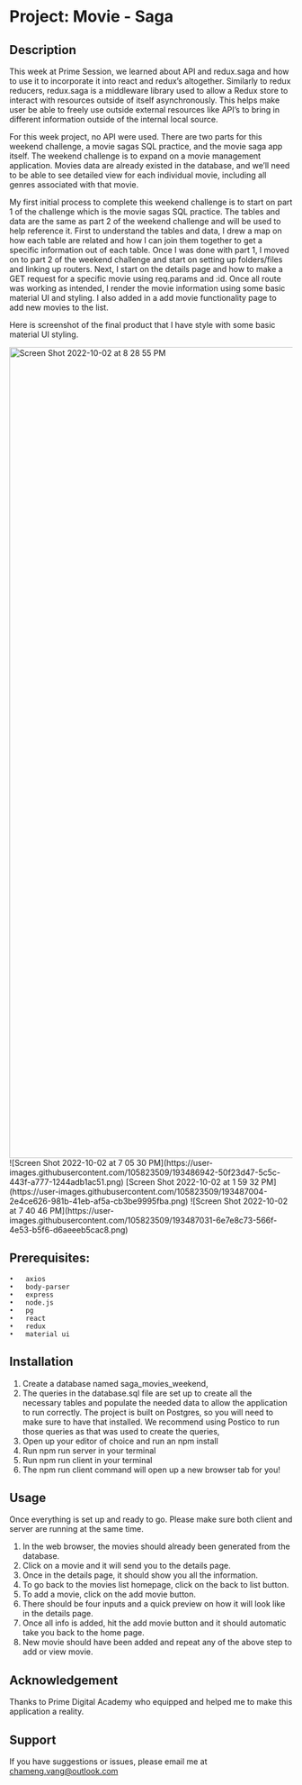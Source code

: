 # Project: Movie - Saga

## Description

This week at Prime Session, we learned about API and redux.saga and how to use it to incorporate it into react and redux’s altogether. Similarly to redux reducers, redux.saga is a middleware library used to allow a Redux store to interact with resources outside of itself asynchronously. This helps make user be able to freely use outside external resources like API’s to bring in different information outside of the internal local source. 

For this week project, no API were used. There are two parts for this weekend challenge, a movie sagas SQL practice, and the movie saga app itself. The weekend challenge is to expand on a movie management application. Movies data are already existed in the database, and we’ll need to be able to see detailed view for each individual movie, including all genres associated with that movie. 

My first initial process to complete this weekend challenge is to start on part 1 of the challenge which is the movie sagas SQL practice. The tables and data are the same as part 2 of the weekend challenge and will be used to help reference it. First to understand the tables and data, I drew a map on how each table are related and how I can join them together to get a specific information out of each table. Once I was done with part 1, I moved on to part 2 of the weekend challenge and start on setting up folders/files and linking up routers. Next, I start on the details page and how to make a GET request for a specific movie using req.params and :id. Once all route was working as intended, I render the movie information using some basic material UI and styling. I also added in a add movie functionality page to add new movies to the list. 

Here is screenshot of the final product that I have style with some basic material UI styling. 

<img width="1440" alt="Screen Shot 2022-10-02 at 8 28 55 PM" src="https://user-images.githubusercontent.com/105823509/193486743-12cb0213-76f5-47d0-9ba0-9a472ead4286.png">
![Screen Shot 2022-10-02 at 7 05 30 PM](https://user-images.githubusercontent.com/105823509/193486942-50f23d47-5c5c-443f-a777-1244adb1ac51.png)
[Screen Shot 2022-10-02 at 1 59 32 PM](https://user-images.githubusercontent.com/105823509/193487004-2e4ce626-981b-41eb-af5a-cb3be9995fba.png)
![Screen Shot 2022-10-02 at 7 40 46 PM](https://user-images.githubusercontent.com/105823509/193487031-6e7e8c73-566f-4e53-b5f6-d6aeeeb5cac8.png)

## Prerequisites:

    •	axios
    •	body-parser
    •	express
    •	node.js
    •	pg
    •	react
    •	redux
    •	material ui

## Installation

1. Create a database named saga_movies_weekend,
2. The queries in the database.sql file are set up to create all the necessary tables and populate the needed data to allow the application to run correctly. The project is built on Postgres, so you will need to make sure to have that installed. We recommend using Postico to run those queries as that was used to create the queries,
3. Open up your editor of choice and run an npm install
4. Run npm run server in your terminal
5. Run npm run client in your terminal
6. The npm run client command will open up a new browser tab for you!

## Usage

Once everything is set up and ready to go. Please make sure both client and server are running at the same time.

1.	In the web browser, the movies should already been generated from the database. 
2.	Click on a movie and it will send you to the details page. 
3.	Once in the details page, it should show you all the information. 
4.	To go back to the movies list homepage, click on the back to list button. 
5.	To add a movie, click on the add movie button. 
6.	There should be four inputs and a quick preview on how it will look like in the details page. 
7.	Once all info is added, hit the add movie button and it should automatic take you back to the home page.
8.  New movie should have been added and repeat any of the above step to add or view movie.  

## Acknowledgement

Thanks to Prime Digital Academy who equipped and helped me to make this application a reality.

## Support

If you have suggestions or issues, please email me at chameng.vang@outlook.com
